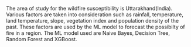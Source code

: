 The area of study for the wildfire susceptibility is Uttarakhand(India). Various factors are taken into consideration such as rainfall, temperature, land temperature, slope, vegetation index and population density of the past. These factors are used by the ML model to forecast the possibilty of fire in a region. The ML model used are Naive Bayes, Decision Tree, Random Forest and XGBoost. 
